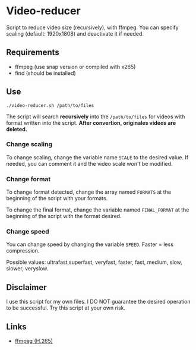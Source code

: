 # Video-reducer

Script to reduce video size (recursively), with ffmpeg.
You can specify scaling (default: 1920x1808) and deactivate it if needed.

## Requirements

* ffmpeg (use snap version or compiled with x265)
* find (should be installed)

## Use

    ./video-reducer.sh /path/to/files

The script will search **recursively** into the `/path/to/files` for videos with format written into the script.
**After convertion, originales videos are deleted.**

### Change scaling

To change scaling, change the variable name `SCALE` to the desired value.
If needed, you can comment it and the video scale won't be modified.

### Change format

To change format detected, change the array named `FORMATS` at the beginning of the script with your formats.

To change the final format, change the variable named `FINAL_FORMAT` at the beginning of the script with the format desired.

### Change speed

You can change speed by changing the variable `SPEED`. Faster = less compression.

Possible values: ultrafast,superfast, veryfast, faster, fast, medium, slow, slower, veryslow.

## Disclaimer

I use this script for my own files. I DO NOT guarantee the desired operation to be successful. Try this script at your own risk.

## Links

* [ffmpeg (H.265)](https://trac.ffmpeg.org/wiki/Encode/H.265)
